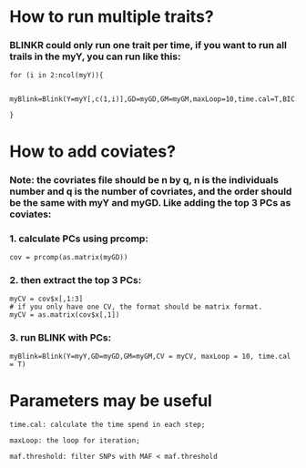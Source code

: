 # How to run multiple traits?
### BLINKR could only run one trait per time, if you want to run all trails in the myY, you can run like this:
    for (i in 2:ncol(myY)){

      myBlink=Blink(Y=myY[,c(1,i)],GD=myGD,GM=myGM,maxLoop=10,time.cal=T,BIC.method="naive")
  
    }

# How to add coviates?
### Note: the covriates file should be n by q, n is the individuals number and q is the number of covriates, and the order should be the same with myY and myGD. Like adding the top 3 PCs as coviates:
### 1. calculate PCs using prcomp:
    cov = prcomp(as.matrix(myGD))
### 2. then extract the top 3 PCs:
    myCV = cov$x[,1:3]
    # if you only have one CV, the format should be matrix format. 
    myCV = as.matrix(cov$x[,1])
### 3. run BLINK with PCs:
    myBlink=Blink(Y=myY,GD=myGD,GM=myGM,CV = myCV, maxLoop = 10, time.cal = T)
    
# Parameters may be useful
    time.cal: calculate the time spend in each step;

    maxLoop: the loop for iteration;

    maf.threshold: filter SNPs with MAF < maf.threshold

